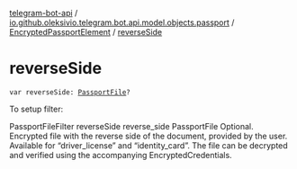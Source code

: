 [telegram-bot-api](../../index.md) / [io.github.oleksivio.telegram.bot.api.model.objects.passport](../index.md) / [EncryptedPassportElement](index.md) / [reverseSide](./reverse-side.md)

# reverseSide

`var reverseSide: `[`PassportFile`](../-passport-file/index.md)`?`

To setup filter:

PassportFileFilter reverseSide reverse_side PassportFile Optional. Encrypted file with the reverse side of the
document, provided by the user. Available for “driver_license” and “identity_card”. The file can be decrypted and
verified using the accompanying EncryptedCredentials.

